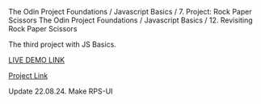The Odin Project Foundations / Javascript Basics / 7. Project: Rock Paper Scissors
The Odin Project Foundations / Javascript Basics / 12. Revisiting Rock Paper Scissors

The third project with JS Basics.

[LIVE DEMO LINK](https://pepprbell.github.io/odin-rock-paper-scissors/)

[Project Link](https://www.theodinproject.com/lessons/foundations-rock-paper-scissors)

Update
22.08.24. Make RPS-UI